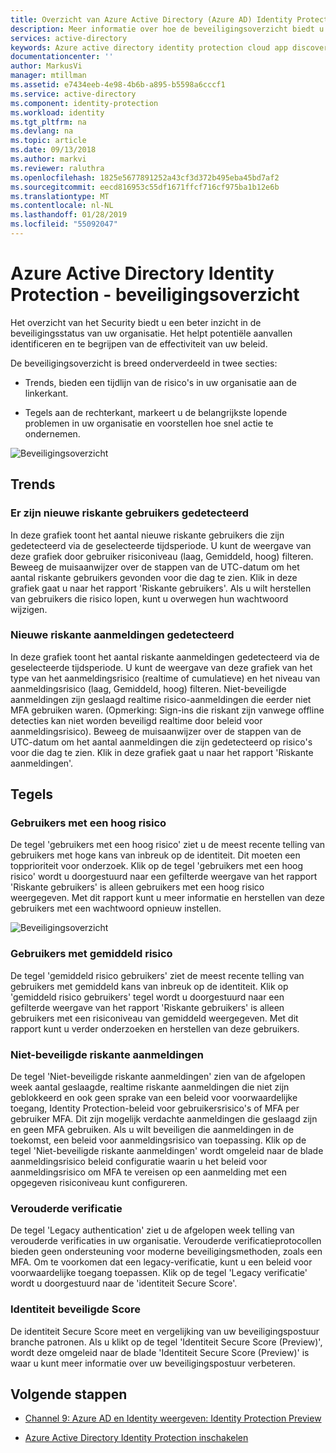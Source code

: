```yaml
---
title: Overzicht van Azure Active Directory (Azure AD) Identity Protection-beveiliging | Microsoft Docs
description: Meer informatie over hoe de beveiligingsoverzicht biedt u een beter inzicht in de beveiligingsstatus van uw organisatie.
services: active-directory
keywords: Azure active directory identity protection cloud app discovery, toepassingen, beveiliging, risico's, risiconiveau, beveiligingsproblemen, beveiligingsbeleid beheren
documentationcenter: ''
author: MarkusVi
manager: mtillman
ms.assetid: e7434eeb-4e98-4b6b-a895-b5598a6cccf1
ms.service: active-directory
ms.component: identity-protection
ms.workload: identity
ms.tgt_pltfrm: na
ms.devlang: na
ms.topic: article
ms.date: 09/13/2018
ms.author: markvi
ms.reviewer: raluthra
ms.openlocfilehash: 1825e5677891252a43cf3d372b495eba45bd7af2
ms.sourcegitcommit: eecd816953c55df1671ffcf716cf975ba1b12e6b
ms.translationtype: MT
ms.contentlocale: nl-NL
ms.lasthandoff: 01/28/2019
ms.locfileid: "55092047"
---
```

# <a name="azure-active-directory-identity-protection---security-overview"></a>Azure Active Directory Identity Protection - beveiligingsoverzicht

Het overzicht van het Security biedt u een beter inzicht in de beveiligingsstatus van uw organisatie. Het helpt potentiële aanvallen identificeren en te begrijpen van de effectiviteit van uw beleid.

De beveiligingsoverzicht is breed onderverdeeld in twee secties:

- Trends, bieden een tijdlijn van de risico's in uw organisatie aan de linkerkant.

- Tegels aan de rechterkant, markeert u de belangrijkste lopende problemen in uw organisatie en voorstellen hoe snel actie te ondernemen.


![Beveiligingsoverzicht](./media/security-overview/01.png)
  
## <a name="trends"></a>Trends

### <a name="new-risky-users-detected"></a>Er zijn nieuwe riskante gebruikers gedetecteerd

In deze grafiek toont het aantal nieuwe riskante gebruikers die zijn gedetecteerd via de geselecteerde tijdsperiode. U kunt de weergave van deze grafiek door gebruiker risiconiveau (laag, Gemiddeld, hoog) filteren. Beweeg de muisaanwijzer over de stappen van de UTC-datum om het aantal riskante gebruikers gevonden voor die dag te zien. Klik in deze grafiek gaat u naar het rapport 'Riskante gebruikers'. Als u wilt herstellen van gebruikers die risico lopen, kunt u overwegen hun wachtwoord wijzigen.

### <a name="new-risky-sign-ins-detected"></a>Nieuwe riskante aanmeldingen gedetecteerd

In deze grafiek toont het aantal riskante aanmeldingen gedetecteerd via de geselecteerde tijdsperiode. U kunt de weergave van deze grafiek van het type van het aanmeldingsrisico (realtime of cumulatieve) en het niveau van aanmeldingsrisico (laag, Gemiddeld, hoog) filteren. Niet-beveiligde aanmeldingen zijn geslaagd realtime risico-aanmeldingen die eerder niet MFA gebruiken waren. (Opmerking: Sign-ins die riskant zijn vanwege offline detecties kan niet worden beveiligd realtime door beleid voor aanmeldingsrisico). Beweeg de muisaanwijzer over de stappen van de UTC-datum om het aantal aanmeldingen die zijn gedetecteerd op risico's voor die dag te zien. Klik in deze grafiek gaat u naar het rapport 'Riskante aanmeldingen'.

## <a name="tiles"></a>Tegels
 
### <a name="high-risk-users"></a>Gebruikers met een hoog risico

De tegel 'gebruikers met een hoog risico' ziet u de meest recente telling van gebruikers met hoge kans van inbreuk op de identiteit. Dit moeten een topprioriteit voor onderzoek. Klik op de tegel 'gebruikers met een hoog risico' wordt u doorgestuurd naar een gefilterde weergave van het rapport 'Riskante gebruikers' is alleen gebruikers met een hoog risico weergegeven. Met dit rapport kunt u meer informatie en herstellen van deze gebruikers met een wachtwoord opnieuw instellen.

![Beveiligingsoverzicht](./media/security-overview/02.png)


### <a name="medium-risk-users"></a>Gebruikers met gemiddeld risico
De tegel 'gemiddeld risico gebruikers' ziet de meest recente telling van gebruikers met gemiddeld kans van inbreuk op de identiteit. Klik op 'gemiddeld risico gebruikers' tegel wordt u doorgestuurd naar een gefilterde weergave van het rapport 'Riskante gebruikers' is alleen gebruikers met een risiconiveau van gemiddeld weergegeven. Met dit rapport kunt u verder onderzoeken en herstellen van deze gebruikers.

### <a name="unprotected-risky-sign-ins"></a>Niet-beveiligde riskante aanmeldingen

De tegel 'Niet-beveiligde riskante aanmeldingen' zien van de afgelopen week aantal geslaagde, realtime riskante aanmeldingen die niet zijn geblokkeerd en ook geen sprake van een beleid voor voorwaardelijke toegang, Identity Protection-beleid voor gebruikersrisico's of MFA per gebruiker MFA. Dit zijn mogelijk verdachte aanmeldingen die geslaagd zijn en geen MFA gebruiken. Als u wilt beveiligen die aanmeldingen in de toekomst, een beleid voor aanmeldingsrisico van toepassing. Klik op de tegel 'Niet-beveiligde riskante aanmeldingen' wordt omgeleid naar de blade aanmeldingsrisico beleid configuratie waarin u het beleid voor aanmeldingsrisico om MFA te vereisen op een aanmelding met een opgegeven risiconiveau kunt configureren.


### <a name="legacy-authentication"></a>Verouderde verificatie

De tegel 'Legacy authentication' ziet u de afgelopen week telling van verouderde verificaties in uw organisatie. Verouderde verificatieprotocollen bieden geen ondersteuning voor moderne beveiligingsmethoden, zoals een MFA. Om te voorkomen dat een legacy-verificatie, kunt u een beleid voor voorwaardelijke toegang toepassen. Klik op de tegel 'Legacy verificatie' wordt u doorgestuurd naar de 'identiteit Secure Score'.


### <a name="identity-secure-score"></a>Identiteit beveiligde Score

De identiteit Secure Score meet en vergelijking van uw beveiligingspostuur branche patronen. Als u klikt op de tegel 'Identiteit Secure Score (Preview)', wordt deze omgeleid naar de blade 'Identiteit Secure Score (Preview)' is waar u kunt meer informatie over uw beveiligingspostuur verbeteren.


## <a name="next-steps"></a>Volgende stappen

- [Channel 9: Azure AD en Identity weergeven: Identity Protection Preview](https://channel9.msdn.com/Series/Azure-AD-Identity/Azure-AD-and-Identity-Show-Identity-Protection-Preview)

- [Azure Active Directory Identity Protection inschakelen](enable.md)

